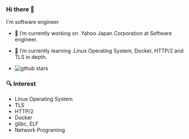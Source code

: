 ### Hi there 👋

I'm software engineer 

- 🔭 I’m currently working on .Yahoo Japan Corporation at Software engineer.

- 🌱 I’m currently learning .Linux Operating System, Docker, HTTP/2 and TLS in depth.

- ![gthub stars](https://github-readme-stats.vercel.app/api?username=tsuyopon&show_icons=true&theme=cobalt])

### 🔍 Interest
* Linux Operating System
* TLS
* HTTP/2
* Docker
* glibc, ELF
* Network Programing

<!--
**tsuyopon/tsuyopon** is a ✨ _special_ ✨ repository because its `README.md` (this file) appears on your GitHub profile.

Here are some ideas to get you started:

- 🌱 I’m currently learning ...
- 👯 I’m looking to collaborate on ...
- 🤔 I’m looking for help with ...
- 💬 Ask me about ...
- 📫 How to reach me: ...
- 😄 Pronouns: ...
- ⚡ Fun fact: ...
-->
